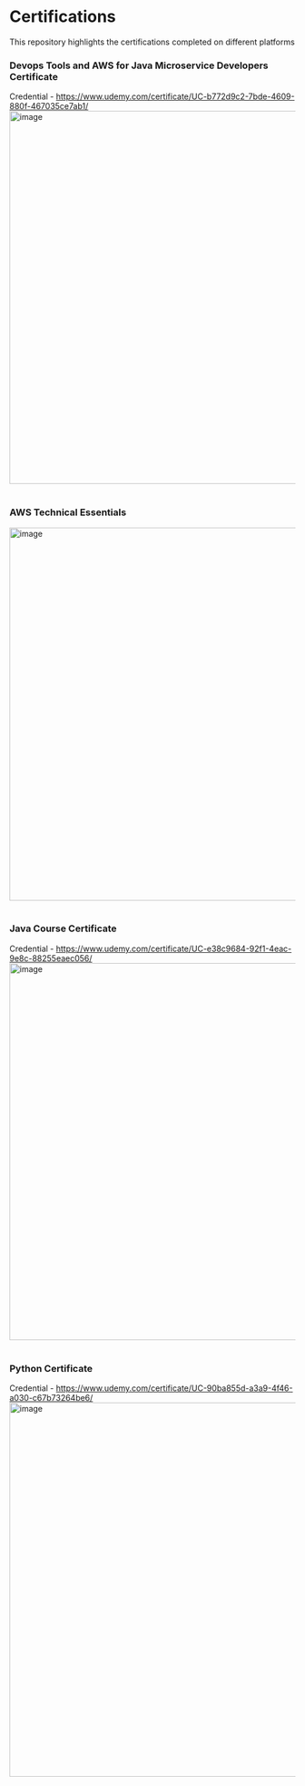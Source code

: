# Certifications
This repository highlights the certifications completed on different platforms

### Devops Tools and AWS for Java Microservice Developers Certificate <br>
Credential - https://www.udemy.com/certificate/UC-b772d9c2-7bde-4609-880f-467035ce7ab1/
<img width="887" height="657" alt="image" src="https://github.com/user-attachments/assets/4f6d0e03-2122-4d9c-ac76-0dbf8d9b414d" /><br><br>

### AWS Technical Essentials
<img width="887" height="657" alt="image" src="https://github.com/user-attachments/assets/4b0e6be1-db11-4c41-beef-30dd05a5390a" /><br><br>

### Java Course Certificate <br>
Credential - https://www.udemy.com/certificate/UC-e38c9684-92f1-4eac-9e8c-88255eaec056/
<img width="886" height="664" alt="image" src="https://github.com/user-attachments/assets/8d111493-de36-47c8-b0f2-363dede18fb5" /><br><br>

### Python Certificate <br>
Credential - https://www.udemy.com/certificate/UC-90ba855d-a3a9-4f46-a030-c67b73264be6/
<img width="885" height="659" alt="image" src="https://github.com/user-attachments/assets/8c221deb-a7b1-462c-ac03-14c5c8210199" /><br><br>
